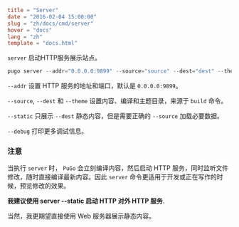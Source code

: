 ```toml
title = "Server"
date = "2016-02-04 15:00:00"
slug = "zh/docs/cmd/server"
hover = "docs"
lang = "zh"
template = "docs.html"
```

`server` 启动HTTP服务展示站点。

```go
pugo server --addr="0.0.0.0:9899" --source="source" --dest="dest" --theme="theme/default" --static --debug
```

`--addr` 设置 HTTP 服务的地址和端口，默认是 `0.0.0.0:9899`。

`--source`, `--dest` 和 `--theme` 设置内容、编译和主题目录，来源于 `build` 命令。

`--static` 只展示 `--dest` 静态内容，但是需要正确的 `--source` 加载必要数据。

`--debug` 打印更多调试信息。

### 注意

当执行 `server` 时， `PuGo` 会立刻编译内容，然后启动 HTTP 服务，同时监听文件修改，随时直接编译最新内容。因此 `server` 命令更适用于开发或正在写作的时候，预览修改的效果。

**我建议使用 server --static 启动 HTTP 对外 HTTP 服务**.

当然，我更期望直接使用 Web 服务器展示静态内容。